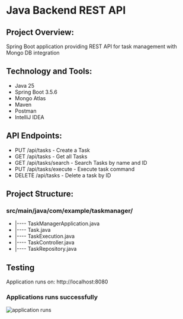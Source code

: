# Java Backend REST API

## Project Overview:
Spring Boot application providing REST API for task management with Mongo DB integration

## Technology and Tools:
- Java 25
- Spring Boot 3.5.6
- Mongo Atlas
- Maven
- Postman
- IntelliJ IDEA

## API Endpoints:
- PUT /api/tasks - Create a Task
- GET /api/tasks - Get all Tasks
- GET /api/tasks/search - Search Tasks by name and ID
- PUT /api/tasks/execute - Execute task command
- DELETE /api/tasks - Delete a task by ID

## Project Structure:
### src/main/java/com/example/taskmanager/
- |---- TaskManagerApplication.java
- |---- Task.java 
- |---- TaskExecution.java
- |---- TaskController.java
- |---- TaskRepository.java

## Testing
Application runs on: http://localhost:8080
### Applications runs successfully
![application runs]()



